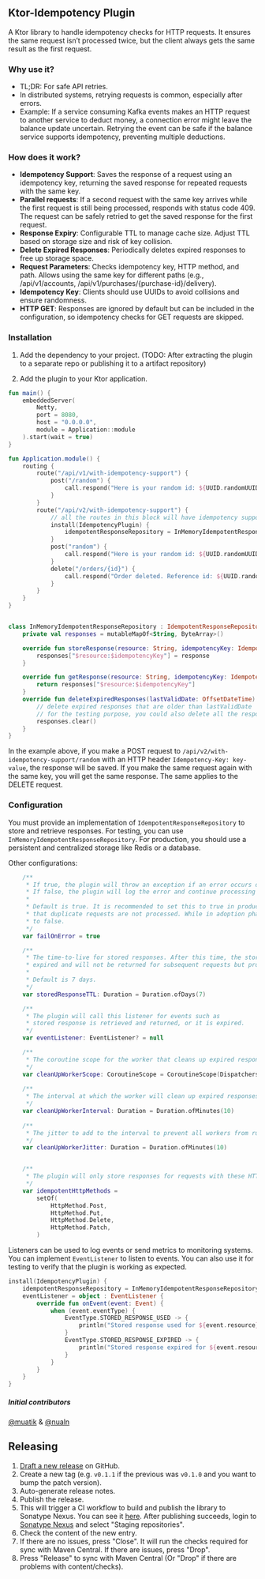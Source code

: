 ## Ktor-Idempotency Plugin

A Ktor library to handle idempotency checks for HTTP requests. It ensures the same request isn’t processed twice, but the client always gets the same result as the first request.

### Why use it?
* TL;DR: For safe API retries.
* In distributed systems, retrying requests is common, especially after errors.
* Example: If a service consuming Kafka events makes an HTTP request to another service to deduct money, a connection error might leave the balance update uncertain. Retrying the event can be safe if the balance service supports idempotency, preventing multiple deductions.


### How does it work?
* **Idempotency Support**: Saves the response of a request using an idempotency key, returning the saved response for repeated requests with the same key.
* **Parallel requests**: If a second request with the same key arrives while the first request is still being processed, responds with status code 409. The request can be safely retried to get the saved response for the first request.
* **Response Expiry**: Configurable TTL to manage cache size. Adjust TTL based on storage size and risk of key collision.
* **Delete Expired Responses**: Periodically deletes expired responses to free up storage space.
* **Request Parameters**: Checks idempotency key, HTTP method, and path. Allows using the same key for different paths (e.g., /api/v1/accounts, /api/v1/purchases/{purchase-id}/delivery).
* **Idempotency Key**: Clients should use UUIDs to avoid collisions and ensure randomness.
* **HTTP GET**: Responses are ignored by default but can be included in the configuration, so idempotency checks for GET requests are skipped.


### Installation


1. Add the dependency to your project. (TODO: After extracting the plugin to a separate repo or publishing it to a artifact repository)


2. Add the plugin to your Ktor application.

```Kotlin
fun main() {
    embeddedServer(
        Netty,
        port = 8080,
        host = "0.0.0.0",
        module = Application::module
    ).start(wait = true)
}

fun Application.module() {
    routing {
        route("/api/v1/with-idempotency-support") {
            post("/random") {
                call.respond("Here is your random id: ${UUID.randomUUID()}")
            }
        }
        route("/api/v2/with-idempotency-support") {
            // all the routes in this block will have idempotency support
            install(IdempotencyPlugin) {
                idempotentResponseRepository = InMemoryIdempotentResponseRepository()
            }
            post("random") {
                call.respond("Here is your random id: ${UUID.randomUUID()}")
            }
            delete("/orders/{id}") {
                call.respond("Order deleted. Reference id: ${UUID.randomUUID()}")
            }
        }
    }
}


class InMemoryIdempotentResponseRepository : IdempotentResponseRepository {
    private val responses = mutableMapOf<String, ByteArray>()

    override fun storeResponse(resource: String, idempotencyKey: IdempotencyKey, response: ByteArray) {
        responses["$resource:$idempotencyKey"] = response
    }

    override fun getResponse(resource: String, idempotencyKey: IdempotencyKey): ByteArray? {
        return responses["$resource:$idempotencyKey"]
    }
    override fun deleteExpiredResponses(lastValidDate: OffsetDateTime) {
        // delete expired responses that are older than lastValidDate
        // for the testing purpose, you could also delete all the responses
        responses.clear()
    }
}

```

In the example above, if you make a POST request to `/api/v2/with-idempotency-support/random` with an HTTP header `Idempotency-Key: key-value`, the response will be saved. If you make the same request again with the same key, you will get the same response. The same applies to the DELETE request.


### Configuration
You must provide an implementation of `IdempotentResponseRepository` to store and retrieve responses. For testing, you can use `InMemoryIdempotentResponseRepository`. For production, you should use a persistent and centralized storage like Redis or a database.

Other configurations:
```Kotlin
    /**
     * If true, the plugin will throw an exception if an error occurs during the processing of the request.
     * If false, the plugin will log the error and continue processing the request.
     *
     * Default is true. It is recommended to set this to true in production environments to ensure
     * that duplicate requests are not processed. While in adoption phase, it is recommended to set this
     * to false.
     */
    var failOnError = true

    /**
     * The time-to-live for stored responses. After this time, the stored response will be considered
     * expired and will not be returned for subsequent requests but processed as a normal request.
     *
     * Default is 7 days.
     */
    var storedResponseTTL: Duration = Duration.ofDays(7)

    /**
     * The plugin will call this listener for events such as
     * stored response is retrieved and returned, or it is expired.
     */
    var eventListener: EventListener? = null

    /**
     * The coroutine scope for the worker that cleans up expired responses.
     */
    var cleanUpWorkerScope: CoroutineScope = CoroutineScope(Dispatchers.IO + CoroutineName("idempotencyCleanUpExpiredResponses"))
    
    /**
     * The interval at which the worker will clean up expired responses.
     */
    var cleanUpWorkerInterval: Duration = Duration.ofMinutes(10)
    
    /**
     * The jitter to add to the interval to prevent all workers from running at the same time.
     */
    var cleanUpWorkerJitter: Duration = Duration.ofMinutes(10)


    /**
     * The plugin will only store responses for requests with these HTTP methods.
     */
    var idempotentHttpMethods =
        setOf(
            HttpMethod.Post,
            HttpMethod.Put,
            HttpMethod.Delete,
            HttpMethod.Patch,
        )
```

Listeners can be used to log events or send metrics to monitoring systems. You can implement `EventListener` to listen to events.
You can also use it for testing to verify that the plugin is working as expected.

```Kotlin
install(IdempotencyPlugin) {
    idempotentResponseRepository = InMemoryIdempotentResponseRepository()
    eventListener = object : EventListener {
        override fun onEvent(event: Event) {
            when (event.eventType) {
                EventType.STORED_RESPONSE_USED -> {
                    println("Stored response used for ${event.resource}:${event.idempotencyKey}")
                }
                EventType.STORED_RESPONSE_EXPIRED -> {
                    println("Stored response expired for ${event.resource}:${event.idempotencyKey}")
                }
            }
        }
    }
}
```

##### Initial contributors
[@muatik](https://github.com/muatik) & [@nualn](https://github.com/nualn)


## Releasing

1. [Draft a new release](https://github.com/woltapp/ktor-idempotency/releases/new) on GitHub.
2. Create a new tag (e.g. `v0.1.1` if the previous was `v0.1.0` and you want to bump the patch version).
3. Auto-generate release notes.
4. Publish the release.
5. This will trigger a CI workflow to build and publish the library to Sonatype Nexus. You can see it [here](https://github.com/woltapp/ktor-idempotency/actions). After publishing succeeds, login to [Sonatype Nexus](https://oss.sonatype.org/) and select "Staging repositories".
6. Check the content of the new entry.
7. If there are no issues, press "Close". It will run the checks required for sync with Maven Central. If there are issues, press "Drop".
8. Press "Release" to sync with Maven Central (Or "Drop" if there are problems with content/checks).
